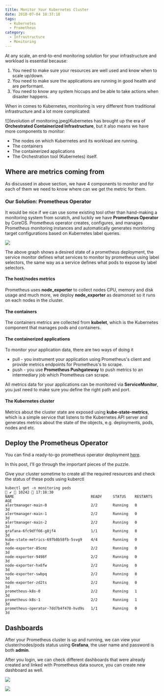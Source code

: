 ```yaml
---
title: Monitor Your Kubernetes Cluster
date: 2018-07-04 18:37:18
tags:
  - Kubernetes  
  - Prometheus
category:
  - Infrastructure  
  - Monitoring
---
```


At any scale, an end-to-end monitoring solution for your infrastructure and workload is essential because:

1. You need to make sure your resources are well used and know when to scale up/down.
2. You need to make sure the applications are running in good health and are performant.
3. You need to know any system hiccups and be able to take actions when disaster happens.

When in comes to Kubernetes, monitoring is very different from traditional infrastructure and a lot more complicated:

![](evolution of monitoring.jpeg)Kubernetes has brought up the era of **Orchestrated Containerized Infrastructure**, but it also means we have more components to monitor:

* The nodes on which Kubernetes and its workload are running.
* The containers
* The containerized applications
* The Orchestration tool \(Kubernetes\) itself.

## Where are metrics coming from

As discussed in above section, we have 4 components to monitor and for each of them we need to know where can we get the metric for them.

### Our Solution: Prometheus Operator

It would be nice if we can use some existing tool other than hand-making a monitoring system from scratch, and luckily we have **Prometheus Operator** by CoreOS. Prometheus operator creates, configures, and manages Prometheus monitoring instances and automatically generates monitoring target configurations based on Kubernetes label queries.

![](prometheus_operator.png)

The above graph shows a desired state of a prometheus deployment, the service monitor defines what services to monitor by prometheus using label selectors, the same way as a service defines what pods to expose by label selectors.

#### The host/nodes metrics

Prometheus uses **node_exporter** to collect nodes CPU, memory and disk usage and much more, we deploy **node_exporter** as deamonset so it runs on each nodes in the cluster.

#### The containers

The containers metrics are collected from **kubelet**, which is the Kubernetes component that manages pods and containers.

#### The containerized applications

To monitor your application data, there are two ways of doing it

* pull - you instrument your application using Prometheus's client and provide metrics endpoints for Prometheus's to scrape.
* push - you use **Prometheus Pushgateway** to push metrics to an intermediary job which Prometheus can scrape.

All metrics data for your applications can be monitored via **ServiceMonitor**, you just need to make sure you define the right path and port.

#### The Kubernetes cluster

Metrics about the cluster state are exposed using **kube-state-metrics**, which is a simple service that listens to the Kubernetes API server and generates metrics about the state of the objects, e.g. deployments, pods, nodes and etc.

## Deploy the Prometheus Operator

You can find a ready-to-go prometheus operator deployment [here](https://github.com/kubernetes/kops/tree/master/addons/prometheus-operator).

In this post, I'll go through the important pieces of the puzzle.


Give your cluster sometime to create all the required resources and check the status of these pods using kuberctl

```
kubectl get -n monitoring pods                                                                                                                                                                ✔  10242  17:18:30
NAME                                   READY     STATUS    RESTARTS   AGE
alertmanager-main-0                    2/2       Running   0          3d
alertmanager-main-1                    2/2       Running   0          3d
alertmanager-main-2                    2/2       Running   0          3d
grafana-6fc9dff66-g8jf4                1/1       Running   0          3d
kube-state-metrics-697b8b58fb-5svg9    4/4       Running   0          3d
node-exporter-85cmz                    2/2       Running   0          3d
node-exporter-9498f                    2/2       Running   0          3d
node-exporter-hx6fw                    2/2       Running   0          3d
node-exporter-swbpq                    2/2       Running   0          3d
node-exporter-zd2ts                    2/2       Running   0          3d
prometheus-k8s-0                       2/2       Running   1          3d
prometheus-k8s-1                       2/2       Running   1          3d
prometheus-operator-7dd7b4f478-hvd9s   1/1       Running   0          3d
```

## Dashboards

After your Prometheus cluster is up and running, we can view your cluster/nodes/pods status using **Grafana**, the user name and password is both **admin**.

After you login, we can check different dashboards that were already created and linked with Prometheus data source, you can create new dashboard as well.

![](grafana_default_dashboards.png)

![](grafana.png)
